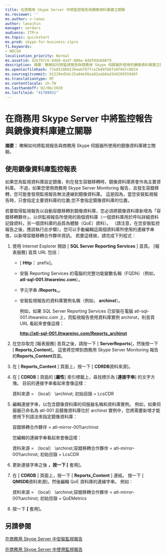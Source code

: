 ```yaml
---
title: 在商務用 Skype Server 中將監控報告與鏡像資料庫建立關聯
ms.reviewer: ''
ms.author: v-lanac
author: lanachin
manager: serdars
audience: ITPro
ms.topic: quickstart
ms.prod: skype-for-business-itpro
f1.keywords:
- NOCSH
localization_priority: Normal
ms.assetid: 42b797c6-8db8-4ad7-886e-8ddf8deb06f9
description: 摘要：瞭解如何將監視報告與商務用 Skype 伺服器所使用的鏡像資料庫建立關聯。
ms.openlocfilehash: 77e852860239ae6f87fce2b49fb6fa9f9d7c0834
ms.sourcegitcommit: b1229ed5dc25a04e56aa02aab8ad3d4209559d8f
ms.translationtype: MT
ms.contentlocale: zh-TW
ms.lasthandoff: 02/06/2020
ms.locfileid: "41789931"
---
```

# <a name="associate-monitoring-reports-with-a-mirror-database-in-skype-for-business-server"></a>在商務用 Skype Server 中將監控報告與鏡像資料庫建立關聯 
 
**摘要：** 瞭解如何將監視報告與商務用 Skype 伺服器所使用的鏡像資料庫建立關聯。
  
## <a name="monitor-reports-with-a-mirror-database"></a>使用鏡像資料庫監控報表

如果您為監視資料庫設定鏡像，則在發生容錯移轉時，鏡像資料庫將會作為主要資料庫。 不過，如果您使用商務用 Skype Server Monitoring 報告，且發生容錯移轉，您可能會發現監視報告無法連線到鏡像資料庫。 這是因為，當您安裝監視報告時，只會指定主要資料庫的位置;您不會指定鏡像資料庫的位置。
  
若要取得監視報告以自動容錯移轉到鏡像資料庫，您必須將鏡像資料庫新增為「容錯移轉夥伴」，以供監視報告所使用的兩個資料庫（一個資料庫用於呼叫詳細資料記錄資料，另一個資料庫的品質為體驗（QoE）資料）。 （請注意，在您安裝監控報告之後，應該執行此步驟）。您可以手動編輯這兩個資料庫所使用的連線字串值，以新增容錯移轉合作夥伴資訊。 若要這樣做，請完成下列程式：
  
1. 使用 Internet Explorer 開啟 [ **SQL Server Reporting Services** ] 首頁。 [報表服務] 首頁 URL 包括：
    
   - [ **Http：** prefix]。
    
   - 安裝 Reporting Services 的電腦的完整功能變數名稱（FQDN）（例如， **atl-sql-001.litwareinc.com**）。
    
   - 字元字串 **/Reports_**。
    
   - 安裝監視報告的資料庫實例名稱（例如， **archinst**）。
    
     例如，如果 SQL Server Reporting Services 已安裝在電腦 atl-sql-001.litwareinc.com 上，而監視報告使用資料庫實例 archinst，則首頁 URL 看起來會像這樣：
    
     **http://atl-sql-001.litwareinc.com/Reports_archinst**
    
2. 在您存取完 [報表服務] 首頁之後，請按一下 [ **ServerReports**]，然後按一下 [ **Reports_Content**]。 這會將您帶到商務用 Skype Server Monitoring 報告的**Reports_Content**頁面。
    
3. 在 [ **Reports_Content** ] 頁面上，按一下 [ **CDRDB**資料來源]。
    
4. 在 [ **CDRDB** ] 頁面的 [**屬性**] 索引標籤上，尋找標示為 [**連接字串**] 的文字方塊。 目前的連接字串看起來會像這樣：
    
    資料來源 = （local） \archinst; 初始目錄 = LcsCDR
    
5. 編輯連接字串，以包含鏡像資料庫的伺服器名稱和資料庫實例。 例如，如果伺服器已命名為 atl-001 且鏡像資料庫位於 archinst 實例中，您將需要新增才能使用下列語法來指定鏡像資料庫：
    
    容錯移轉合作夥伴 = atl-mirror-001\archinst
    
    您編輯的連線字串看起來會像這樣：
    
    資料來源 = （local） \archinst;容錯移轉合作夥伴 = atl-mirror-001\archinst; 初始目錄 = LcsCDR
    
6. 更新連接字串之後 **，按一下 [** 套用]。
    
7. 在 [ **CDRDB** ] 頁面上，按一下 [ **Reports_Content** ] 連結。 按一下 [ **QMSDB**資料來源]，然後編輯 QoE 資料庫的連線字串。 例如：
    
    資料來源 = （local） \archinst;容錯移轉合作夥伴 = atl-mirror-001\archinst; 初始目錄 = QoEMetrics
    
8. 按一下 **[** 套用]。
    
## <a name="see-also"></a>另請參閱

[在商務用 Skype Server 中安裝監視報告](install-monitoring-reports.md)
  
[在商務用 Skype Server 中使用監視報告](../../manage/health-and-monitoring/monitoring-reports.md)

